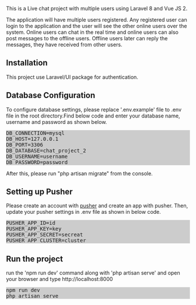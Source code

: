 <p>This is a Live chat project with multiple users using Laravel 8 and Vue JS 2. </p>
<p>The application will have multiple users registered. Any registered user can login to the application and the user will see the other online users over the system. Online users can chat in the real time and online users can also post messages to the offline users. Offline users later can reply the messages, they have received from other users.  </p>

<h2>Installation</h2>

This project use Laravel/UI package for authentication. 

<h2>Database Configuration</h2>

To configure database settings, please replace '.env.example' file to .env file in the root directory.Find below code and enter your database name, username and password as shown below. 
<div style="background:#ccc">
<pre>
DB_CONNECTION=mysql
DB_HOST=127.0.0.1
DB_PORT=3306
DB_DATABASE=chat_project_2
DB_USERNAME=username
DB_PASSWORD=password
</pre>
</div>

After this, please run "php artisan migrate" from the console.

<h2>Setting up Pusher</h2>
Please create an account with <a href="https://pusher.com">pusher</a> and create an app with pusher. Then, update your pusher settings in .env file as shown in below code.

<div style="background:#ccc">
<pre>
PUSHER_APP_ID=id
PUSHER_APP_KEY=key
PUSHER_APP_SECRET=secreat
PUSHER_APP_CLUSTER=cluster
</pre>
</div>


<h2>Run the project</h2>
run the 'npm run dev' command along with 'php artisan serve' and open your browser and type http://localhost:8000
<div style="background:#ccc">
<pre>
npm run dev
php artisan serve
</pre>
</div>